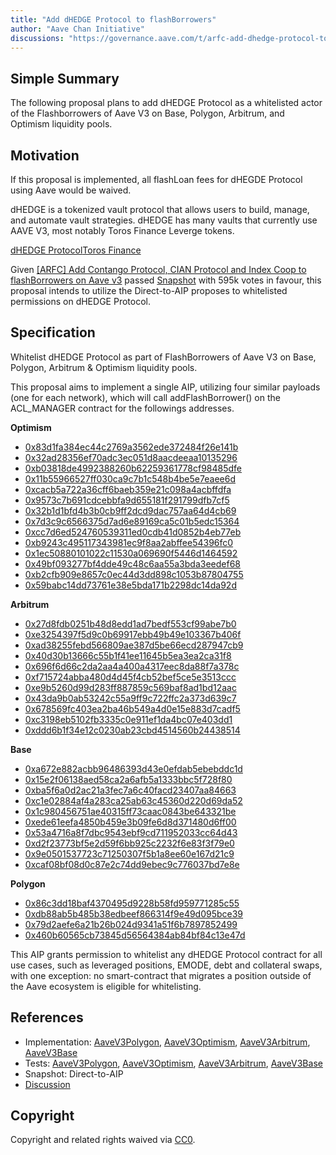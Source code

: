 ```yaml
---
title: "Add dHEDGE Protocol to flashBorrowers"
author: "Aave Chan Initiative"
discussions: "https://governance.aave.com/t/arfc-add-dhedge-protocol-to-flashborrowers/19547"
---
```


## Simple Summary

The following proposal plans to add dHEDGE Protocol as a whitelisted actor of the Flashborrowers of Aave V3 on Base, Polygon, Arbitrum, and Optimism liquidity pools.

## Motivation

If this proposal is implemented, all flashLoan fees for dHEGDE Protocol using Aave would be waived.

dHEDGE is a tokenized vault protocol that allows users to build, manage, and automate vault strategies. dHEDGE has many vaults that currently use AAVE V3, most notably Toros Finance Leverge tokens.

[dHEDGE Protocol](https://dhedge.org/)[Toros Finance](https://toros.finance/)

Given [[ARFC] Add Contango Protocol, CIAN Protocol and Index Coop to flashBorrowers on Aave v3](https://governance.aave.com/t/arfc-add-contango-protocol-cian-protocol-and-index-coop-to-flashborrowers-on-aave-v3/16478) passed [Snapshot](https://snapshot.org/#/aave.eth/proposal/0x09bb9e7cffc974d330d82ce7a0b0502b573d6f3b4f839ea15d6629613901e96d) with 595k votes in favour, this proposal intends to utilize the Direct-to-AIP proposes to whitelisted permissions on dHEDGE Protocol.

## Specification

Whitelist dHEDGE Protocol as part of FlashBorrowers of Aave V3 on Base, Polygon, Arbitrum & Optimism liquidity pools.

This proposal aims to implement a single AIP, utilizing four similar payloads (one for each network), which will call addFlashBorrower() on the ACL_MANAGER contract for the followings addresses.

**Optimism**

- [0x83d1fa384ec44c2769a3562ede372484f26e141b](https://optimistic.etherscan.io/address/0x83d1fa384ec44c2769a3562ede372484f26e141b)
- [0x32ad28356ef70adc3ec051d8aacdeeaa10135296](https://optimistic.etherscan.io/address/0x32ad28356ef70adc3ec051d8aacdeeaa10135296)
- [0xb03818de4992388260b62259361778cf98485dfe](https://optimistic.etherscan.io/address/0xb03818de4992388260b62259361778cf98485dfe)
- [0x11b55966527ff030ca9c7b1c548b4be5e7eaee6d](https://optimistic.etherscan.io/address/0x11b55966527ff030ca9c7b1c548b4be5e7eaee6d)
- [0xcacb5a722a36cff6baeb359e21c098a4acbffdfa](https://optimistic.etherscan.io/address/0xcacb5a722a36cff6baeb359e21c098a4acbffdfa)
- [0x9573c7b691cdcebbfa9d655181f291799dfb7cf5](https://optimistic.etherscan.io/address/0x9573c7b691cdcebbfa9d655181f291799dfb7cf5)
- [0x32b1d1bfd4b3b0cb9ff2dcd9dac757aa64d4cb69](https://optimistic.etherscan.io/address/0x32b1d1bfd4b3b0cb9ff2dcd9dac757aa64d4cb69)
- [0x7d3c9c6566375d7ad6e89169ca5c01b5edc15364](https://optimistic.etherscan.io/address/0x7d3c9c6566375d7ad6e89169ca5c01b5edc15364)
- [0xcc7d6ed524760539311ed0cdb41d0852b4eb77eb](https://optimistic.etherscan.io/address/0xcc7d6ed524760539311ed0cdb41d0852b4eb77eb)
- [0xb9243c495117343981ec9f8aa2abffee54396fc0](https://optimistic.etherscan.io/address/0xb9243c495117343981ec9f8aa2abffee54396fc0)
- [0x1ec50880101022c11530a069690f5446d1464592](https://optimistic.etherscan.io/address/0x1ec50880101022c11530a069690f5446d1464592)
- [0x49bf093277bf4dde49c48c6aa55a3bda3eedef68](https://optimistic.etherscan.io/address/0x49bf093277bf4dde49c48c6aa55a3bda3eedef68)
- [0xb2cfb909e8657c0ec44d3dd898c1053b87804755](https://optimistic.etherscan.io/address/0xb2cfb909e8657c0ec44d3dd898c1053b87804755)
- [0x59babc14dd73761e38e5bda171b2298dc14da92d](https://optimistic.etherscan.io/address/0x59babc14dd73761e38e5bda171b2298dc14da92d)

**Arbitrum**

- [0x27d8fdb0251b48d8edd1ad7bedf553cf99abe7b0](https://arbiscan.io/address/0x27d8fdb0251b48d8edd1ad7bedf553cf99abe7b0)
- [0xe3254397f5d9c0b69917ebb49b49e103367b406f](https://arbiscan.io/address/0xe3254397f5d9c0b69917ebb49b49e103367b406f)
- [0xad38255febd566809ae387d5be66ecd287947cb9](https://arbiscan.io/address/0xad38255febd566809ae387d5be66ecd287947cb9)
- [0x40d30b13666c55b1f41ee11645b5ea3ea2ca31f8](https://arbiscan.io/address/0x40d30b13666c55b1f41ee11645b5ea3ea2ca31f8)
- [0x696f6d66c2da2aa4a400a4317eec8da88f7a378c](https://arbiscan.io/address/0x696f6d66c2da2aa4a400a4317eec8da88f7a378c)
- [0xf715724abba480d4d45f4cb52bef5ce5e3513ccc](https://arbiscan.io/address/0xf715724abba480d4d45f4cb52bef5ce5e3513ccc)
- [0xe9b5260d99d283ff887859c569baf8ad1bd12aac](https://arbiscan.io/address/0xe9b5260d99d283ff887859c569baf8ad1bd12aac)
- [0x43da9b0ab53242c55a9ff9c722ffc2a373d639c7](https://arbiscan.io/address/0x43da9b0ab53242c55a9ff9c722ffc2a373d639c7)
- [0x678569fc403ea2ba46b549a4d0e15e883d7cadf5](https://arbiscan.io/address/0x678569fc403ea2ba46b549a4d0e15e883d7cadf5)
- [0xc3198eb5102fb3335c0e911ef1da4bc07e403dd1](https://arbiscan.io/address/0xc3198eb5102fb3335c0e911ef1da4bc07e403dd1)
- [0xddd6b1f34e12c0230ab23cbd4514560b24438514](https://arbiscan.io/address/0xddd6b1f34e12c0230ab23cbd4514560b24438514)

**Base**

- [0xa672e882acbb96486393d43e0efdab5ebebddc1d](https://basescan.io/address/0xa672e882acbb96486393d43e0efdab5ebebddc1d)
- [0x15e2f06138aed58ca2a6afb5a1333bbc5f728f80](https://basescan.io/address/0x15e2f06138aed58ca2a6afb5a1333bbc5f728f80)
- [0xba5f6a0d2ac21a3fec7a6c40facd23407aa84663](https://basescan.io/address/0xba5f6a0d2ac21a3fec7a6c40facd23407aa84663)
- [0xc1e02884af4a283ca25ab63c45360d220d69da52](https://basescan.io/address/0xc1e02884af4a283ca25ab63c45360d220d69da52)
- [0x1c980456751ae40315ff73caac0843be643321be](https://basescan.io/address/0x1c980456751ae40315ff73caac0843be643321be)
- [0xede61eefa4850b459e3b09fe6d8d371480d6ff00](https://basescan.io/address/0xede61eefa4850b459e3b09fe6d8d371480d6ff00)
- [0x53a4716a8f7dbc9543ebf9cd711952033cc64d43](https://basescan.io/address/0x53a4716a8f7dbc9543ebf9cd711952033cc64d43)
- [0xd2f23773bf5e2d59f6bb925c2232f6e83f3f79e0](https://basescan.io/address/0xd2f23773bf5e2d59f6bb925c2232f6e83f3f79e0)
- [0x9e0501537723c71250307f5b1a8ee60e167d21c9](https://basescan.io/address/0x9e0501537723c71250307f5b1a8ee60e167d21c9)
- [0xcaf08bf08d0c87e2c74dd9ebec9c776037bd7e8e](https://basescan.io/address/0xcaf08bf08d0c87e2c74dd9ebec9c776037bd7e8e)

**Polygon**

- [0x86c3dd18baf4370495d9228b58fd959771285c55](https://polygonscan.io/address/0x86c3dd18baf4370495d9228b58fd959771285c55)
- [0xdb88ab5b485b38edbeef866314f9e49d095bce39](https://polygonscan.io/address/0xdb88ab5b485b38edbeef866314f9e49d095bce39)
- [0x79d2aefe6a21b26b024d9341a51f6b7897852499](https://polygonscan.io/address/0x79d2aefe6a21b26b024d9341a51f6b7897852499)
- [0x460b60565cb73845d56564384ab84bf84c13e47d](https://polygonscan.io/address/0x460b60565cb73845d56564384ab84bf84c13e47d)

This AIP grants permission to whitelist any dHEDGE Protocol contract for all use cases, such as leveraged positions, EMODE, debt and collateral swaps, with one exception: no smart-contract that migrates a position outside of the Aave ecosystem is eligible for whitelisting.

## References

- Implementation: [AaveV3Polygon](https://github.com/bgd-labs/aave-proposals-v3/blob/main/src/20241118_Multi_AddDHEDGEProtocolToFlashBorrowers/AaveV3Polygon_AddDHEDGEProtocolToFlashBorrowers_20241118.sol), [AaveV3Optimism](https://github.com/bgd-labs/aave-proposals-v3/blob/main/src/20241118_Multi_AddDHEDGEProtocolToFlashBorrowers/AaveV3Optimism_AddDHEDGEProtocolToFlashBorrowers_20241118.sol), [AaveV3Arbitrum](https://github.com/bgd-labs/aave-proposals-v3/blob/main/src/20241118_Multi_AddDHEDGEProtocolToFlashBorrowers/AaveV3Arbitrum_AddDHEDGEProtocolToFlashBorrowers_20241118.sol), [AaveV3Base](https://github.com/bgd-labs/aave-proposals-v3/blob/main/src/20241118_Multi_AddDHEDGEProtocolToFlashBorrowers/AaveV3Base_AddDHEDGEProtocolToFlashBorrowers_20241118.sol)
- Tests: [AaveV3Polygon](https://github.com/bgd-labs/aave-proposals-v3/blob/main/src/20241118_Multi_AddDHEDGEProtocolToFlashBorrowers/AaveV3Polygon_AddDHEDGEProtocolToFlashBorrowers_20241118.t.sol), [AaveV3Optimism](https://github.com/bgd-labs/aave-proposals-v3/blob/main/src/20241118_Multi_AddDHEDGEProtocolToFlashBorrowers/AaveV3Optimism_AddDHEDGEProtocolToFlashBorrowers_20241118.t.sol), [AaveV3Arbitrum](https://github.com/bgd-labs/aave-proposals-v3/blob/main/src/20241118_Multi_AddDHEDGEProtocolToFlashBorrowers/AaveV3Arbitrum_AddDHEDGEProtocolToFlashBorrowers_20241118.t.sol), [AaveV3Base](https://github.com/bgd-labs/aave-proposals-v3/blob/main/src/20241118_Multi_AddDHEDGEProtocolToFlashBorrowers/AaveV3Base_AddDHEDGEProtocolToFlashBorrowers_20241118.t.sol)
- Snapshot: Direct-to-AIP
- [Discussion](https://governance.aave.com/t/arfc-add-dhedge-protocol-to-flashborrowers/19547)

## Copyright

Copyright and related rights waived via [CC0](https://creativecommons.org/publicdomain/zero/1.0/).
